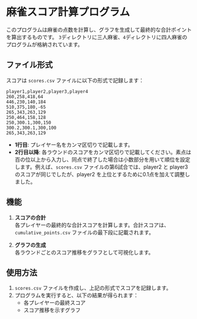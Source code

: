 # 麻雀スコア計算プログラム

このプログラムは麻雀の点数を計算し、グラフを生成して最終的な合計ポイントを算出するものです。
`3`ディレクトリに三人麻雀、`4`ディレクトリに四人麻雀のプログラムが格納されています。

## ファイル形式

スコアは `scores.csv` ファイルに以下の形式で記録します：

```
player1,player2,player3,player4
260,258,418,64
446,230,140,184
510,375,180,-65
265,343,263,129
250,464,158,128
250,300.1,300,150
300.2,300.1,300,100
265,343,263,129
```

- **1行目**: プレイヤー名をカンマ区切りで記載します。
- **2行目以降**: 各ラウンドのスコアをカンマ区切りで記載してください。素点は百の位以上から入力し、同点で終了した場合は小数部分を用いて順位を設定します。例えば、`scores.csv` ファイルの第6試合では、player2 と player3 のスコアが同じでしたが、player2 を上位とするために0.1点を加えて調整しました。

## 機能

1. **スコアの合計**  
    各プレイヤーの最終的な合計スコアを計算します。合計スコアは、`cumulative_points.csv` ファイルの最下段に記載されます。

2. **グラフの生成**  
    各ラウンドごとのスコア推移をグラフとして可視化します。

## 使用方法

1. `scores.csv` ファイルを作成し、上記の形式でスコアを記録します。
2. プログラムを実行すると、以下の結果が得られます：
    - 各プレイヤーの最終スコア
    - スコア推移を示すグラフ